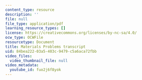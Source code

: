 ```yaml
---
content_type: resource
description: ''
file: null
file_type: application/pdf
learning_resource_types: []
license: https://creativecommons.org/licenses/by-nc-sa/4.0/
ocw_type: OCWFile
resourcetype: Document
title: Materials Problems transcript
uid: 84bea222-03a5-403c-9479-c5a6aca72fbb
video_files:
  video_thumbnail_file: null
video_metadata:
  youtube_id: fuo2j6f8yok
---
```

